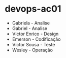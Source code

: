 # devops-ac01

* Gabriela - Analise
* Gabriel - Analise
* Victor Enrico - Design
* Emerson - Codificação
* Victor Sousa - Teste
* Wesley - Operação
